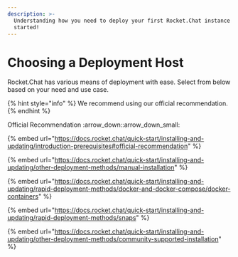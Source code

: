 ```yaml
---
description: >-
  Understanding how you need to deploy your first Rocket.Chat instance to get
  started!
---
```


# Choosing a Deployment Host

Rocket.Chat has various means of deployment with ease. Select from below based on your need and use case.

{% hint style="info" %}
We recommend using our official recommendation.
{% endhint %}

Official Recommendation :arrow\_down::arrow\_down\_small:

{% embed url="https://docs.rocket.chat/quick-start/installing-and-updating/introduction-prerequisites#official-recommendation" %}

{% embed url="https://docs.rocket.chat/quick-start/installing-and-updating/other-deployment-methods/manual-installation" %}

{% embed url="https://docs.rocket.chat/quick-start/installing-and-updating/rapid-deployment-methods/docker-and-docker-compose/docker-containers" %}

{% embed url="https://docs.rocket.chat/quick-start/installing-and-updating/rapid-deployment-methods/snaps" %}

{% embed url="https://docs.rocket.chat/quick-start/installing-and-updating/other-deployment-methods/community-supported-installation" %}
